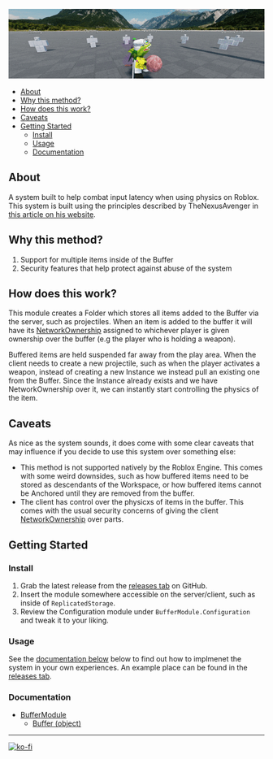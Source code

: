 ![Superball Example Image](/images/SuperballGif.gif)

- [About](#about)
- [Why this method?](#why-this-method)
- [How does this work?](#how-does-this-work)
- [Caveats](#caveats)
- [Getting Started](#getting-started)
  - [Install](#install)
  - [Usage](#usage)
  - [Documentation](#documentation)

## About

A system built to help combat input latency when using physics on Roblox. This system is built using the principles described by TheNexusAvenger in [this article on his website](https://www.thenexusavenger.io/article/6/making-no-latency-projectile-weapons-on-roblox).

## Why this method?

1. Support for multiple items inside of the Buffer
2. Security features that help protect against abuse of the system

## How does this work?

This module creates a Folder which stores all items added to the Buffer via the server, such as projectiles. When an item is added to the buffer it will have its [NetworkOwnership](https://developer.roblox.com/articles/Network-Ownership) assigned to whichever player is given ownership over the buffer (e.g the player who is holding a weapon).

Buffered items are held suspended far away from the play area. When the client needs to create a new projectile, such as when the player activates a weapon, instead of creating a new Instance we instead pull an existing one from the Buffer. Since the Instance already exists and we have NetworkOwnership over it, we can instantly start controlling the physics of the item.

## Caveats

As nice as the system sounds, it does come with some clear caveats that may influence if you decide to use this system over something else:

- This method is not supported natively by the Roblox Engine. This comes with some weird downsides, such as how buffered items need to be stored as descendants of the Workspace, or how buffered items cannot be Anchored until they are removed from the buffer.
- The client has control over the physicxs of items in the buffer. This comes with the usual security concerns of giving the client [NetworkOwnership](https://developer.roblox.com/articles/Network-Ownership) over parts.

## Getting Started

### Install

1. Grab the latest release from the [releases tab](https://github.com/Virshal/BufferModule/releases) on GitHub.
2. Insert the module somewhere accessible on the server/client, such as inside of `ReplicatedStorage`.
3. Review the Configuration module under `BufferModule.Configuration` and tweak it to your liking.

### Usage

See the [documentation below](#Documentation) below to find out how to implmenet the system in your own experiences. An example place can be found in the [releases tab](https://github.com/Virshal/BufferModule/releases).

### Documentation

- [BufferModule](api/BufferModule)
  - [Buffer (object)](api/Buffer)

---

[![ko-fi](https://ko-fi.com/img/githubbutton_sm.svg)](https://ko-fi.com/J3J8AN7RG)

